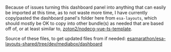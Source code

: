 Because of issues turning this dashboard panel into anything that can easily be imported at this time, as to not waste more time, I have currently copy/pasted the dashboard panel's folder here from `esa-layouts`, which should mostly be OK to copy into other bundle(s) as needed that are based off of, or at least similar to, [zoton2/nodecg-vue-ts-template](https://github.com/zoton2/nodecg-vue-ts-template).

Source of these files, to get updated files from if needed: [esamarathon/esa-layouts-shared/tree/dev/mediabox/dashboard](https://github.com/esamarathon/esa-layouts-shared/tree/dev/mediabox/dashboard)
